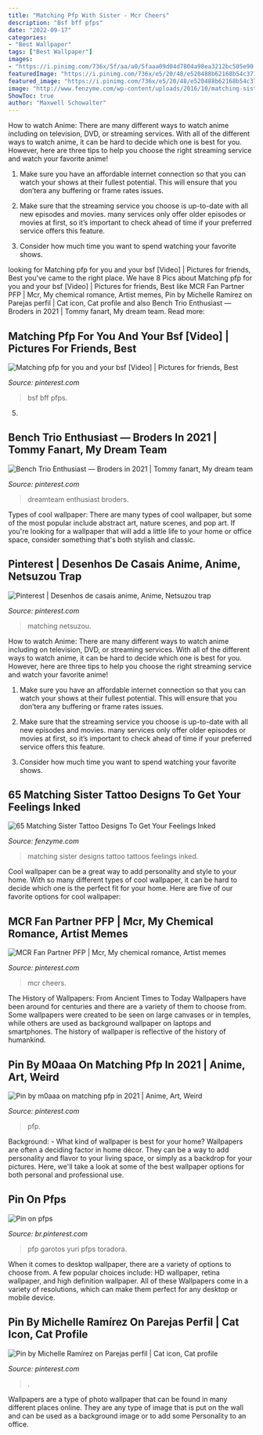 ```yaml
---
title: "Matching Pfp With Sister - Mcr Cheers"
description: "Bsf bff pfps"
date: "2022-09-17"
categories:
- "Best Wallpaper"
tags: ["Best Wallpaper"]
images:
- "https://i.pinimg.com/736x/5f/aa/a0/5faaa09d04d7804a98ea3212bc505e90.jpg"
featuredImage: "https://i.pinimg.com/736x/e5/20/48/e520488b62168b54c371eb37a71a5c43.jpg"
featured_image: "https://i.pinimg.com/736x/e5/20/48/e520488b62168b54c371eb37a71a5c43.jpg"
image: "http://www.fenzyme.com/wp-content/uploads/2016/10/matching-sister-tattoos-designs00010.jpg"
ShowToc: true
author: "Maxwell Schowalter"
---
```



How to watch Anime: There are many different ways to watch anime including on television, DVD, or streaming services.
With all of the different ways to watch anime, it can be hard to decide which one is best for you. However, here are three tips to help you choose the right streaming service and watch your favorite anime!
1. Make sure you have an affordable internet connection so that you can watch your shows at their fullest potential. This will ensure that you don’tera any buffering or frame rates issues.

2. Make sure that the streaming service you choose is up-to-date with all new episodes and movies. many services only offer older episodes or movies at first, so it’s important to check ahead of time if your preferred service offers this feature.

3. Consider how much time you want to spend watching your favorite shows.

	

		
looking for Matching pfp for you and your bsf [Video] | Pictures for friends, Best you've came to the right place. We have 8 Pics about Matching pfp for you and your bsf [Video] | Pictures for friends, Best like MCR Fan Partner PFP | Mcr, My chemical romance, Artist memes, Pin by Michelle Ramírez on Parejas perfil | Cat icon, Cat profile and also Bench Trio Enthusiast — Broders in 2021 | Tommy fanart, My dream team. Read more:
		
    
## Matching Pfp For You And Your Bsf [Video] | Pictures For Friends, Best

<img loading=lazy src="https://i.pinimg.com/736x/0e/21/38/0e21380da02210f625eaa0c76d586c17.jpg" onerror="this.onerror=null;this.src='https://tse3.mm.bing.net/th?id=OIP.2mUwNHY3B2y7F2rwpSELDgHaNK&amp;pid=15.1';" alt="Matching pfp for you and your bsf [Video] | Pictures for friends, Best">

_Source: pinterest.com_

>bsf bff pfps. 

	

5.

    
## Bench Trio Enthusiast — Broders In 2021 | Tommy Fanart, My Dream Team

<img loading=lazy src="https://i.pinimg.com/736x/e5/20/48/e520488b62168b54c371eb37a71a5c43.jpg" onerror="this.onerror=null;this.src='https://tse4.mm.bing.net/th?id=OIP.IAInUC7JywXK9ZTNLNzjxQHaLH&amp;pid=15.1';" alt="Bench Trio Enthusiast — Broders in 2021 | Tommy fanart, My dream team">

_Source: pinterest.com_

>dreamteam enthusiast broders. 

	

Types of cool wallpaper:
There are many types of cool wallpaper, but some of the most popular include abstract art, nature scenes, and pop art. If you're looking for a wallpaper that will add a little life to your home or office space, consider something that's both stylish and classic.

    
## Pinterest | Desenhos De Casais Anime, Anime, Netsuzou Trap

<img loading=lazy src="https://i.pinimg.com/736x/43/43/18/4343181f1edf611175437f74d675b9a1.jpg" onerror="this.onerror=null;this.src='https://tse3.mm.bing.net/th?id=OIP.l5VFEFLDbapTtVORTiTs9AHaHa&amp;pid=15.1';" alt="Pinterest | Desenhos de casais anime, Anime, Netsuzou trap">

_Source: pinterest.com_

>matching netsuzou. 

	

How to watch Anime: There are many different ways to watch anime including on television, DVD, or streaming services.
With all of the different ways to watch anime, it can be hard to decide which one is best for you. However, here are three tips to help you choose the right streaming service and watch your favorite anime!
1. Make sure you have an affordable internet connection so that you can watch your shows at their fullest potential. This will ensure that you don’tera any buffering or frame rates issues.

2. Make sure that the streaming service you choose is up-to-date with all new episodes and movies. many services only offer older episodes or movies at first, so it’s important to check ahead of time if your preferred service offers this feature.

3. Consider how much time you want to spend watching your favorite shows.

    
## 65 Matching Sister Tattoo Designs To Get Your Feelings Inked

<img loading=lazy src="http://www.fenzyme.com/wp-content/uploads/2016/10/matching-sister-tattoos-designs00010.jpg" onerror="this.onerror=null;this.src='https://tse3.mm.bing.net/th?id=OIP.sFCPTqPVh_Ftlsg4TBXuYwHaNh&amp;pid=15.1';" alt="65 Matching Sister Tattoo Designs To Get Your Feelings Inked">

_Source: fenzyme.com_

>matching sister designs tattoo tattoos feelings inked. 

	

Cool wallpaper can be a great way to add personality and style to your home. With so many different types of cool wallpaper, it can be hard to decide which one is the perfect fit for your home. Here are five of our favorite options for cool wallpaper: 

    
## MCR Fan Partner PFP | Mcr, My Chemical Romance, Artist Memes

<img loading=lazy src="https://i.pinimg.com/736x/85/2c/c6/852cc674514bd1d05b9dac93d1418f32.jpg" onerror="this.onerror=null;this.src='https://tse1.mm.bing.net/th?id=OIP.uztHJ-vMKuryoorSJBKHWQHaLH&amp;pid=15.1';" alt="MCR Fan Partner PFP | Mcr, My chemical romance, Artist memes">

_Source: pinterest.com_

>mcr cheers. 

	

The History of Wallpapers: From Ancient Times to Today
Wallpapers have been around for centuries and there are a variety of them to choose from. Some wallpapers were created to be seen on large canvases or in temples, while others are used as background wallpaper on laptops and smartphones. The history of wallpaper is reflective of the history of humankind.

    
## Pin By M0aaa On Matching Pfp In 2021 | Anime, Art, Weird

<img loading=lazy src="https://i.pinimg.com/736x/5f/aa/a0/5faaa09d04d7804a98ea3212bc505e90.jpg" onerror="this.onerror=null;this.src='https://tse1.mm.bing.net/th?id=OIP.pnwMtl_wDWgskGKEAePkwgAAAA&amp;pid=15.1';" alt="Pin by m0aaa on matching pfp in 2021 | Anime, Art, Weird">

_Source: pinterest.com_

>pfp. 

	

Background: - What kind of wallpaper is best for your home?
Wallpapers are often a deciding factor in home décor. They can be a way to add personality and flavor to your living space, or simply as a backdrop for your pictures. Here, we'll take a look at some of the best wallpaper options for both personal and professional use.

    
## Pin On Pfps

<img loading=lazy src="https://i.pinimg.com/736x/2b/58/42/2b5842cb947c5c22847ebfc4d5307b56.jpg" onerror="this.onerror=null;this.src='https://tse4.mm.bing.net/th?id=OIP.U9QN0J84pOtGb31tDXa4NgAAAA&amp;pid=15.1';" alt="Pin on pfps">

_Source: br.pinterest.com_

>pfp garotos yuri pfps toradora. 

	

When it comes to desktop wallpaper, there are a variety of options to choose from. A few popular choices include: HD wallpaper, retina wallpaper, and high definition wallpaper. All of these Wallpapers come in a variety of resolutions, which can make them perfect for any desktop or mobile device. 

    
## Pin By Michelle Ramírez On Parejas Perfil | Cat Icon, Cat Profile

<img loading=lazy src="https://i.pinimg.com/736x/63/3d/b4/633db4e2f1e5267b21e065f8efccaae4.jpg" onerror="this.onerror=null;this.src='https://tse1.mm.bing.net/th?id=OIP.ZvJDfH-v_1Jsh_0uzhMhRwAAAA&amp;pid=15.1';" alt="Pin by Michelle Ramírez on Parejas perfil | Cat icon, Cat profile">

_Source: pinterest.com_

>. 

	



Wallpapers are a type of photo wallpaper that can be found in many different places online. They are any type of image that is put on the wall and can be used as a background image or to add some Personality to an office.

